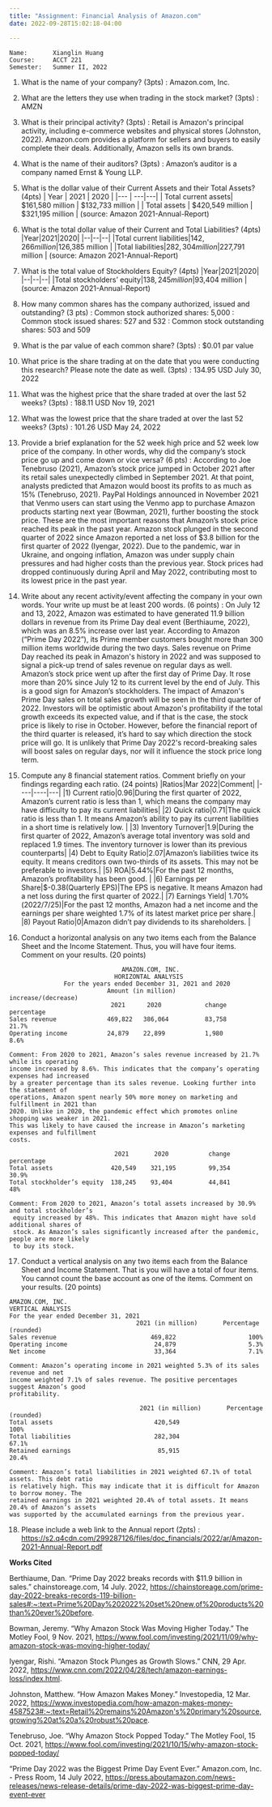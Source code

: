 ```yaml
---
title: "Assignment: Financial Analysis of Amazon.com"
date: 2022-09-28T15:02:18-04:00

---
```

```
Name: 	    Xianglin Huang
Course: 	ACCT 221
Semester: 	Summer II, 2022
```

1. What is the name of your company? (3pts)
   :  Amazon.com, Inc.

2. What are the letters they use when trading in the stock market? (3pts)
   : AMZN

3. What is their principal activity? (3pts)
   : Retail is Amazon's principal activity, including e-commerce websites and physical stores (Johnston, 2022). Amazon.com provides a platform for sellers and buyers to easily complete their deals. Additionally, Amazon sells its own brands. 

4. What is the name of their auditors? (3pts)
   : Amazon’s auditor is a company named Ernst & Young LLP.

5. What is the dollar value of their Current Assets and their Total Assets? (4pts)
| Year | 2021 | 2020 |
|--- | ---|---|
| Total current assets| $161,580 million | $132,733 million |
| Total assets | $420,549 million | $321,195 million |
(source: Amazon 2021-Annual-Report)

6. What is the total dollar value of their Current and Total Liabilities? (4pts)
|Year|2021|2020|
|--|--|--|
|Total current liabilities|$142,266 million |$126,385 million |
|Total liabilities|$282,304 million |$227,791 million |
(source: Amazon 2021-Annual-Report)

7. What is the total value of Stockholders Equity? (4pts)
|Year|2021|2020|
|--|--|--|
|Total stockholders’ equity|$138,245 million |$93,404 million |
(source: Amazon 2021-Annual-Report)

8. How many common shares has the company authorized, issued and outstanding? (3 pts)
   :  Common stock authorized shares: 5,000
   :  Common stock issued shares: 527 and 532
   :  Common stock outstanding shares: 503 and 509

9.  What is the par value of each common share? (3pts)
    : $0.01 par value
10. What price is the share trading at on the date that you were conducting this research? Please note the date as well. (3pts)
    : 134.95 USD July 30, 2022
11. What was the highest price that the share traded at over the last 52 weeks? (3pts)
    : 188.11 USD Nov 19, 2021 
12. What was the lowest price that the share traded at over the last 52 weeks? (3pts)
    : 101.26 USD May 24, 2022
13. Provide a brief explanation for the 52 week high price and 52 week low price of the company. In other words, why did the company’s stock price go up and come down or vice versa? (6 pts)
    : According to Joe Tenebruso (2021), Amazon’s stock price jumped in October 2021 after its retail sales unexpectedly climbed in September 2021. At that point, analysts predicted that Amazon would boost its profits to as much as 15% (Tenebruso, 2021). PayPal Holdings announced in November 2021 that Venmo users can start using the Venmo app to purchase Amazon products starting next year (Bowman, 2021), further boosting the stock price. These are the most important reasons that Amazon’s stock price reached its peak in the past year.
Amazon stock plunged in the second quarter of 2022 since Amazon reported a net loss of $3.8 billion for the first quarter of 2022 (Iyengar, 2022). Due to the pandemic, war in Ukraine, and ongoing inflation, Amazon was under supply chain pressures and had higher costs than the previous year. Stock prices had dropped continuously during April and May 2022, contributing most to its lowest price in the past year.
14. Write about any recent activity/event affecting the company in your own words. Your write up must be at least 200 words. (6 points)
    : On July 12 and 13,  2022, Amazon was estimated to have generated 11.9 billion dollars in revenue from its Prime Day deal event (Berthiaume, 2022), which was an 8.5% increase over last year. According to Amazon (“Prime Day 2022”), its Prime member customers bought more than 300 million items worldwide during the two days. Sales revenue on Prime Day reached its peak in Amazon's history in 2022 and was supposed to signal a pick-up trend of sales revenue on regular days as well. Amazon’s stock price went up after the first day of Prime Day. It rose more than 20% since July 12 to its current level by the end of July. This is a good sign for Amazon’s stockholders. The impact of Amazon's Prime Day sales on total sales growth will be seen in the third quarter of 2022. Investors will be optimistic about Amazon's profitability if the total growth exceeds its expected value, and if that is the case, the stock price is likely to rise in October. However, before the financial report of the third quarter is released, it’s hard to say which direction the stock price will go. It is unlikely that Prime Day 2022's record-breaking sales will boost sales on regular days, nor will it influence the stock price long term.
15. Compute any 8 financial statement ratios. Comment briefly on your findings regarding each ratio. (24 points)
|Ratios|Mar 2022|Comment|
|----|----|---|
|1) Current ratio|0.96|During the first quarter of 2022, Amazon’s current ratio is less than 1, which means the company may have difficulty to pay its current liabilities|
|2) Quick ratio|0.71|The quick ratio is less than 1. It means Amazon’s ability to pay its current liabilities in a short time is relatively low. |
|3) Inventory Turnover|1.9|During the first quarter of 2022, Amazon’s average total inventory was sold and replaced 1.9 times. The inventory turnover is lower than its previous counterparts|
|4) Debt to Equity Ratio|2.07|Amazon’s liabilities twice its equity. It means creditors own two-thirds of its assets. This may not be preferable to investors.|
|5) ROA|5.44%|For the past 12 months, Amazon’s profitability has been good. |
|6) Earnings per Share|$-0.38(Quarterly EPS)|The EPS is negative. It means Amazon had a net loss during the first quarter of 2022.|
|7) Earnings Yield| 1.70%(2022/7/25)|For the past 12 months, Amazon had a net income and the earnings per share weighted 1.7% of its latest market price per share.|
|8) Payout Ratio|0|Amazon didn’t pay dividends to its shareholders. |


16. Conduct a horizontal analysis on any two items each from the Balance Sheet and the Income Statement. Thus, you will have four items. Comment on your results. (20 points)
```
                               AMAZON.COM, INC.
                             HORIZONTAL ANALYSIS
               For the years ended December 31, 2021 and 2020
                           Amount (in million)        increase/(decrease)
                            2021      2020            change      percentage
Sales revenue              469,822   386,064          83,758         21.7%
Operating income           24,879    22,899           1,980           8.6%

Comment: From 2020 to 2021, Amazon’s sales revenue increased by 21.7% while its operating
income increased by 8.6%. This indicates that the company’s operating expenses had increased 
by a greater percentage than its sales revenue. Looking further into the statement of 
operations, Amazon spent nearly 50% more money on marketing and fulfillment in 2021 than 
2020. Unlike in 2020, the pandemic effect which promotes online shopping was weaker in 2021. 
This was likely to have caused the increase in Amazon’s marketing expenses and fulfillment 
costs.

                             2021       2020           change       percentage
Total assets                420,549    321,195         99,354          30.9%
Total stockholder’s equity  138,245    93,404          44,841            48%

Comment: From 2020 to 2021, Amazon’s total assets increased by 30.9% and total stockholder’s
 equity increased by 48%. This indicates that Amazon might have sold additional shares of 
 stock. As Amazon’s sales significantly increased after the pandemic, people are more likely 
 to buy its stock.

```




17.  Conduct a vertical analysis on any two items each from the Balance Sheet and Income Statement. That is you will have a total of four items. You cannot count the base account as one of the items. Comment on your results. (20 points)
```
AMAZON.COM, INC.
VERTICAL ANALYSIS
For the year ended December 31, 2021
                                   2021 (in million)       Percentage (rounded)
Sales revenue                          469,822                    100%
Operating income                        24,879                    5.3%
Net income                              33,364                    7.1%

Comment: Amazon’s operating income in 2021 weighted 5.3% of its sales revenue and net 
income weighted 7.1% of sales revenue. The positive percentages suggest Amazon’s good 
profitability.

                                    2021 (in million)       Percentage (rounded)
Total assets                            420,549                    100%
Total liabilities                       282,304                   67.1%
Retained earnings                        85,915                   20.4%

Comment: Amazon’s total liabilities in 2021 weighted 67.1% of total assets. This debt ratio 
is relatively high. This may indicate that it is difficult for Amazon to borrow money. The 
retained earnings in 2021 weighted 20.4% of total assets. It means 20.4% of Amazon’s assets 
was supported by the accumulated earnings from the previous year.
```
18. Please include a web link to the Annual report (2pts)
    : https://s2.q4cdn.com/299287126/files/doc_financials/2022/ar/Amazon-2021-Annual-Report.pdf

**Works Cited**

Berthiaume, Dan. “Prime Day 2022 breaks records with $11.9 billion in sales.” chainstoreage.com, 14 July. 2022, https://chainstoreage.com/prime-day-2022-breaks-records-119-billion-sales#:~:text=Prime%20Day%202022%20set%20new,of%20products%20than%20ever%20before.

Bowman, Jeremy. “Why Amazon Stock Was Moving Higher Today.” The Motley Fool, 9 Nov. 2021, https://www.fool.com/investing/2021/11/09/why-amazon-stock-was-moving-higher-today/

Iyengar, Rishi. “Amazon Stock Plunges as Growth Slows.” CNN, 29 Apr. 2022, https://www.cnn.com/2022/04/28/tech/amazon-earnings-loss/index.html.

Johnston, Matthew. “How Amazon Makes Money.” Investopedia, 12 Mar. 2022, https://www.investopedia.com/how-amazon-makes-money-4587523#:~:text=Retail%20remains%20Amazon's%20primary%20source,growing%20at%20a%20robust%20pace.

Tenebruso, Joe. “Why Amazon Stock Popped Today.” The Motley Fool, 15 Oct. 2021, https://www.fool.com/investing/2021/10/15/why-amazon-stock-popped-today/

“Prime Day 2022 was the Biggest Prime Day Event Ever.” Amazon.com, Inc. - Press Room, 14 July 2022, https://press.aboutamazon.com/news-releases/news-release-details/prime-day-2022-was-biggest-prime-day-event-ever



